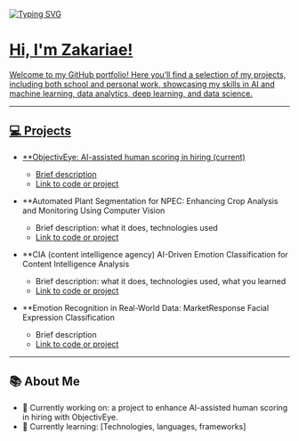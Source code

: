 <a href="https://github.com/ZakariaeElmoumni">
    <img src="https://readme-typing-svg.demolab.com?font=Georgia&size=18&duration=1000&pause=100&multiline=true&width=450&height=80&lines=Hello%20Zakariae%20Here!;Data%20Science%20%26%20Data%20Engineer%20%7C%20BASc%20Student;Data%20scientist%20%7C%20Data%20Engineer%20%7C%20Software%20Developer" alt="Typing SVG" />
<h1>Hi, I'm Zakariae!</h1>
<p>Welcome to my GitHub portfolio! Here you’ll find a selection of my projects, including both school and personal work, showcasing my skills in AI and machine learning, data analytics, deep learning, and data science.</p>

---

## 💻 Projects

- **ObjectivEye: AI-assisted human scoring in hiring (current)
  - Brief description  
  - [Link to code or project](#)

- **Automated Plant Segmentation for NPEC: Enhancing Crop Analysis and Monitoring Using Computer Vision  
  - Brief description: what it does, technologies used  
  - [Link to code or project](#)

- **CIA (content intelligence agency) AI-Driven Emotion Classification for Content Intelligence Analysis  
  - Brief description: what it does, technologies used, what you learned  
  - [Link to code or project](#)

- **Emotion Recognition in Real-World Data: MarketResponse Facial Expression Classification
  - Brief description  
  - [Link to code or project](#)



---

## 📚 About Me

- 🔭 Currently working on: a project to enhance AI-assisted human scoring in hiring with ObjectivEye.
- 🌱 Currently learning: [Technologies, languages, frameworks]  
